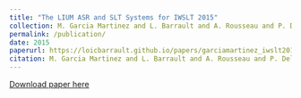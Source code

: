 ```yaml
---
title: "The LIUM ASR and SLT Systems for IWSLT 2015"
collection: M. Garcia Martinez and L. Barrault and A. Rousseau and P. Deléglise and Y. Estève
permalink: /publication/
date: 2015
paperurl: https://loicbarrault.github.io/papers/garciamartinez_iwslt2015.pdf
citation: M. Garcia Martinez and L. Barrault and A. Rousseau and P. Deléglise and Y. Estève "The LIUM ASR and SLT Systems for IWSLT 2015" <i>, 12th International Workshop on Spoken Language Translation (IWSLT 2015) 
---
```

[Download paper here](https://loicbarrault.github.io/papers/garciamartinez_iwslt2015.pdf)